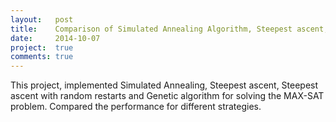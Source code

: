 ```yaml
---
layout:   post
title:    Comparison of Simulated Annealing Algorithm, Steepest ascent, Steepest ascent with random restarts and Genetic algorithm for solving MAX-SAT problem
date:     2014-10-07
project:  true
comments: true
---
```


This project, implemented Simulated Annealing, Steepest ascent, Steepest ascent with random restarts and Genetic algorithm for solving the MAX-SAT problem. Compared the performance for different strategies.
